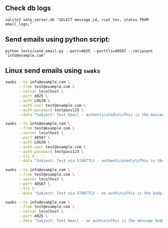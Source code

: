 
## Check db logs
`sqlite3 smtp_server.db "SELECT message_id, rcpt_tos, status FROM email_logs;"`

## Send emails using python script:
`python tests/send_email.py --port=4025 --porttls=40587 --recipient 'info@example.com'`

## Linux send emails using `swaks`
```bash
swaks --to info@example.com \
      --from test@example.com \
      --server localhost \
      --port 4025 \
      --auth LOGIN \
      --auth-user test@example.com \
      --auth-password testpass123 \
      --data "Subject: Test Email - authenticated\n\nThis is the message body."

swaks --to info@example.com \
      --from test@example.com \
      --server localhost \
      --port 40587 \
      --auth LOGIN \
      --auth-user test@example.com \
      --auth-password testpass123 \
      --tls \
      --data "Subject: Test via STARTTLS - authenticated\n\nThis is the body."

swaks --to info@example.com \
      --from test@example.com \
      --server localhost \
      --port 40587 \
      --tls \
      --data "Subject: Test via STARTTLS - no auth\n\nThis is the body."

swaks --to info@example.com \
      --from test@example.com \
      --server localhost \
      --port 4025 \
      --data "Subject: Test Email - no auth\n\nThis is the message body."
```